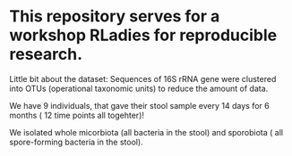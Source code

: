 # This repository serves for a workshop RLadies for reproducible research. 

Little bit about the dataset: 
Sequences of 16S rRNA gene were clustered into OTUs (operational taxonomic units) to reduce the amount of data. 

We have 9 individuals, that gave their stool sample every 14 days for 6 months ( 12 time points all togehter)!

We isolated whole micorbiota (all bacteria in the stool) and sporobiota ( all spore-forming bacteria in the stool). 
 
